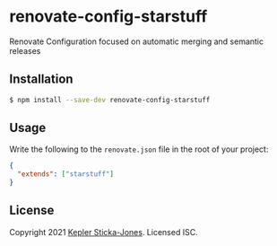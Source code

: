 # renovate-config-starstuff

Renovate Configuration focused on automatic merging and semantic releases

## Installation

```sh
$ npm install --save-dev renovate-config-starstuff
```

## Usage

Write the following to the `renovate.json` file in the root of your project:

```json
{
  "extends": ["starstuff"]
}
```

## License

Copyright 2021 [Kepler Sticka-Jones](https://keplersj.com). Licensed ISC.
